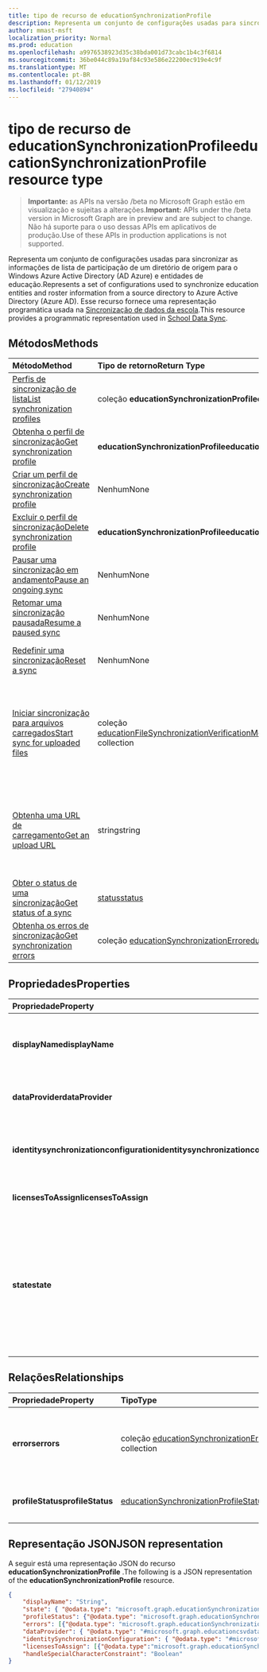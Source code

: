 ```yaml
---
title: tipo de recurso de educationSynchronizationProfile
description: Representa um conjunto de configurações usadas para sincronizar as informações de lista de participação de um diretório de origem para o Windows Azure Active Directory (AD Azure) e entidades de educação. Esse recurso fornece uma representação programática usada na sincronização de dados da escola.
author: mmast-msft
localization_priority: Normal
ms.prod: education
ms.openlocfilehash: a9976538923d35c38bda001d73cabc1b4c3f6814
ms.sourcegitcommit: 36be044c89a19af84c93e586e22200ec919e4c9f
ms.translationtype: MT
ms.contentlocale: pt-BR
ms.lasthandoff: 01/12/2019
ms.locfileid: "27940894"
---
```

# <a name="educationsynchronizationprofile-resource-type"></a><span data-ttu-id="dd8ab-104">tipo de recurso de educationSynchronizationProfile</span><span class="sxs-lookup"><span data-stu-id="dd8ab-104">educationSynchronizationProfile resource type</span></span>

> <span data-ttu-id="dd8ab-105">**Importante:** as APIs na versão /beta no Microsoft Graph estão em visualização e sujeitas a alterações.</span><span class="sxs-lookup"><span data-stu-id="dd8ab-105">**Important:** APIs under the /beta version in Microsoft Graph are in preview and are subject to change.</span></span> <span data-ttu-id="dd8ab-106">Não há suporte para o uso dessas APIs em aplicativos de produção.</span><span class="sxs-lookup"><span data-stu-id="dd8ab-106">Use of these APIs in production applications is not supported.</span></span>

<span data-ttu-id="dd8ab-107">Representa um conjunto de configurações usadas para sincronizar as informações de lista de participação de um diretório de origem para o Windows Azure Active Directory (AD Azure) e entidades de educação.</span><span class="sxs-lookup"><span data-stu-id="dd8ab-107">Represents a set of configurations used to synchronize education entities and roster information from a source directory to Azure Active Directory (Azure AD).</span></span> <span data-ttu-id="dd8ab-108">Esse recurso fornece uma representação programática usada na [Sincronização de dados da escola](https://sds.microsoft.com).</span><span class="sxs-lookup"><span data-stu-id="dd8ab-108">This resource provides a programmatic representation used in [School Data Sync](https://sds.microsoft.com).</span></span>

## <a name="methods"></a><span data-ttu-id="dd8ab-109">Métodos</span><span class="sxs-lookup"><span data-stu-id="dd8ab-109">Methods</span></span>

| <span data-ttu-id="dd8ab-110">Método</span><span class="sxs-lookup"><span data-stu-id="dd8ab-110">Method</span></span> | <span data-ttu-id="dd8ab-111">Tipo de retorno</span><span class="sxs-lookup"><span data-stu-id="dd8ab-111">Return Type</span></span> | <span data-ttu-id="dd8ab-112">Descrição</span><span class="sxs-lookup"><span data-stu-id="dd8ab-112">Description</span></span> |
|:-|:-|:-|
| [<span data-ttu-id="dd8ab-113">Perfis de sincronização de lista</span><span class="sxs-lookup"><span data-stu-id="dd8ab-113">List synchronization profiles</span></span>](../api/educationsynchronizationprofile-list.md) | <span data-ttu-id="dd8ab-114">coleção **educationSynchronizationProfile**</span><span class="sxs-lookup"><span data-stu-id="dd8ab-114">**educationSynchronizationProfile** collection</span></span> | <span data-ttu-id="dd8ab-115">Obtenha uma lista de todos os perfis de sincronização no inquilino.</span><span class="sxs-lookup"><span data-stu-id="dd8ab-115">Get a list of all the synchronization profiles in the tenant.</span></span> |
| [<span data-ttu-id="dd8ab-116">Obtenha o perfil de sincronização</span><span class="sxs-lookup"><span data-stu-id="dd8ab-116">Get synchronization profile</span></span>](../api/educationsynchronizationprofile-get.md) | <span data-ttu-id="dd8ab-117">**educationSynchronizationProfile**</span><span class="sxs-lookup"><span data-stu-id="dd8ab-117">**educationSynchronizationProfile**</span></span> | <span data-ttu-id="dd8ab-118">Recupere um perfil específico, dado o identificador do perfil.</span><span class="sxs-lookup"><span data-stu-id="dd8ab-118">Retrieve a specific profile given the profile identifier.</span></span> |
| [<span data-ttu-id="dd8ab-119">Criar um perfil de sincronização</span><span class="sxs-lookup"><span data-stu-id="dd8ab-119">Create synchronization profile</span></span>](../api/educationsynchronizationprofile-post.md) | <span data-ttu-id="dd8ab-120">Nenhum</span><span class="sxs-lookup"><span data-stu-id="dd8ab-120">None</span></span> | <span data-ttu-id="dd8ab-121">Crie um novo perfil de sincronização.</span><span class="sxs-lookup"><span data-stu-id="dd8ab-121">Create a new synchronization profile.</span></span> |
| [<span data-ttu-id="dd8ab-122">Excluir o perfil de sincronização</span><span class="sxs-lookup"><span data-stu-id="dd8ab-122">Delete synchronization profile</span></span>](../api/educationsynchronizationprofile-delete.md) | <span data-ttu-id="dd8ab-123">**educationSynchronizationProfile**</span><span class="sxs-lookup"><span data-stu-id="dd8ab-123">**educationSynchronizationProfile**</span></span> | <span data-ttu-id="dd8ab-124">Exclua um perfil específico, dado o identificador do perfil.</span><span class="sxs-lookup"><span data-stu-id="dd8ab-124">Delete a specific profile given the profile identifier.</span></span> |
| [<span data-ttu-id="dd8ab-125">Pausar uma sincronização em andamento</span><span class="sxs-lookup"><span data-stu-id="dd8ab-125">Pause an ongoing sync</span></span>](../api/educationsynchronizationprofile-pause.md) | <span data-ttu-id="dd8ab-126">Nenhum</span><span class="sxs-lookup"><span data-stu-id="dd8ab-126">None</span></span> | <span data-ttu-id="dd8ab-127">Pause uma sincronização em andamento.</span><span class="sxs-lookup"><span data-stu-id="dd8ab-127">Pause an ongoing synchronization.</span></span> |
| [<span data-ttu-id="dd8ab-128">Retomar uma sincronização pausada</span><span class="sxs-lookup"><span data-stu-id="dd8ab-128">Resume a paused sync</span></span>](../api/educationsynchronizationprofile-resume.md) | <span data-ttu-id="dd8ab-129">Nenhum</span><span class="sxs-lookup"><span data-stu-id="dd8ab-129">None</span></span> | <span data-ttu-id="dd8ab-130">Retome uma sincronização pausada.</span><span class="sxs-lookup"><span data-stu-id="dd8ab-130">Resume a paused synchronization.</span></span> |
| [<span data-ttu-id="dd8ab-131">Redefinir uma sincronização</span><span class="sxs-lookup"><span data-stu-id="dd8ab-131">Reset a sync</span></span>](../api/educationsynchronizationprofile-reset.md) | <span data-ttu-id="dd8ab-132">Nenhum</span><span class="sxs-lookup"><span data-stu-id="dd8ab-132">None</span></span> | <span data-ttu-id="dd8ab-133">Redefinir o estado do perfil e reinicie a sincronização.</span><span class="sxs-lookup"><span data-stu-id="dd8ab-133">Reset the state of the profile and restart synchronization.</span></span> |
| [<span data-ttu-id="dd8ab-134">Iniciar sincronização para arquivos carregados</span><span class="sxs-lookup"><span data-stu-id="dd8ab-134">Start sync for uploaded files</span></span>](../api/educationsynchronizationprofile-start.md) | <span data-ttu-id="dd8ab-135">coleção [educationFileSynchronizationVerificationMessage](educationfilesynchronizationverificationmessage.md)</span><span class="sxs-lookup"><span data-stu-id="dd8ab-135">[educationFileSynchronizationVerificationMessage](educationfilesynchronizationverificationmessage.md) collection</span></span>| <span data-ttu-id="dd8ab-136">Verifique se os arquivos de origem carregado e iniciar a sincronização.</span><span class="sxs-lookup"><span data-stu-id="dd8ab-136">Verify the uploaded source files and start synchronization.</span></span> <span data-ttu-id="dd8ab-137">Aplica-se somente quando o provedor de dados é [educationCsvDataProvider](educationcsvdataprovider.md).</span><span class="sxs-lookup"><span data-stu-id="dd8ab-137">Applies only when the data provider is [educationCsvDataProvider](educationcsvdataprovider.md).</span></span> |
| [<span data-ttu-id="dd8ab-138">Obtenha uma URL de carregamento</span><span class="sxs-lookup"><span data-stu-id="dd8ab-138">Get an upload URL</span></span>](../api/educationsynchronizationprofile-uploadurl.md) | <span data-ttu-id="dd8ab-139">string</span><span class="sxs-lookup"><span data-stu-id="dd8ab-139">string</span></span> | <span data-ttu-id="dd8ab-140">Retorne a URL temporários e para carregar arquivos de dados CSV.</span><span class="sxs-lookup"><span data-stu-id="dd8ab-140">Return the short-lived URL to upload CSV data files.</span></span> <span data-ttu-id="dd8ab-141">Aplica-se somente quando o provedor de dados é [educationCsvDataProvider](educationcsvdataprovider.md).</span><span class="sxs-lookup"><span data-stu-id="dd8ab-141">Applies only when the data provider is [educationCsvDataProvider](educationcsvdataprovider.md).</span></span> |
| [<span data-ttu-id="dd8ab-142">Obter o status de uma sincronização</span><span class="sxs-lookup"><span data-stu-id="dd8ab-142">Get status of a sync</span></span>](../api/educationsynchronizationprofilestatus-get.md) | [<span data-ttu-id="dd8ab-143">status</span><span class="sxs-lookup"><span data-stu-id="dd8ab-143">status</span></span>](educationsynchronizationprofilestatus.md) | <span data-ttu-id="dd8ab-144">Retorna o status de um perfil de sincronização específico.</span><span class="sxs-lookup"><span data-stu-id="dd8ab-144">Return the status of a specific synchronization profile.</span></span> |
| [<span data-ttu-id="dd8ab-145">Obtenha os erros de sincronização</span><span class="sxs-lookup"><span data-stu-id="dd8ab-145">Get synchronization errors</span></span>](../api/educationsynchronizationerrors-get.md) | <span data-ttu-id="dd8ab-146">coleção [educationSynchronizationError](educationsynchronizationerror.md)</span><span class="sxs-lookup"><span data-stu-id="dd8ab-146">[educationSynchronizationError](educationsynchronizationerror.md) collection</span></span>| <span data-ttu-id="dd8ab-147">Obtenha todos os erros gerados durante a sincronização.</span><span class="sxs-lookup"><span data-stu-id="dd8ab-147">Get all the errors generated during synchronization.</span></span> |

## <a name="properties"></a><span data-ttu-id="dd8ab-148">Propriedades</span><span class="sxs-lookup"><span data-stu-id="dd8ab-148">Properties</span></span>

| <span data-ttu-id="dd8ab-149">Propriedade</span><span class="sxs-lookup"><span data-stu-id="dd8ab-149">Property</span></span> | <span data-ttu-id="dd8ab-150">Tipo</span><span class="sxs-lookup"><span data-stu-id="dd8ab-150">Type</span></span> | <span data-ttu-id="dd8ab-151">Descrição</span><span class="sxs-lookup"><span data-stu-id="dd8ab-151">Description</span></span> |
|:-|:-|:-|
| <span data-ttu-id="dd8ab-152">**displayName**</span><span class="sxs-lookup"><span data-stu-id="dd8ab-152">**displayName**</span></span> | <span data-ttu-id="dd8ab-153">string</span><span class="sxs-lookup"><span data-stu-id="dd8ab-153">string</span></span> |  <span data-ttu-id="dd8ab-154">Nome do perfil de configuração para sincronização de identidades.</span><span class="sxs-lookup"><span data-stu-id="dd8ab-154">Name of the configuration profile for syncing identities.</span></span>         |
| <span data-ttu-id="dd8ab-155">**dataProvider**</span><span class="sxs-lookup"><span data-stu-id="dd8ab-155">**dataProvider**</span></span> | [<span data-ttu-id="dd8ab-156">educationSynchronizationDataProvider</span><span class="sxs-lookup"><span data-stu-id="dd8ab-156">educationSynchronizationDataProvider</span></span>](educationsynchronizationdataprovider.md) |  <span data-ttu-id="dd8ab-157">O provedor de dados usado para o perfil.</span><span class="sxs-lookup"><span data-stu-id="dd8ab-157">The data provider used for the profile.</span></span>         |
| <span data-ttu-id="dd8ab-158">**identitysynchronizationconfiguration**</span><span class="sxs-lookup"><span data-stu-id="dd8ab-158">**identitysynchronizationconfiguration**</span></span> | [<span data-ttu-id="dd8ab-159">educationIdentitySynchronizationConfiguration</span><span class="sxs-lookup"><span data-stu-id="dd8ab-159">educationIdentitySynchronizationConfiguration</span></span>](educationidentitysynchronizationconfiguration.md) | <span data-ttu-id="dd8ab-160">Configuração de [criação](educationidentitycreationconfiguration.md) ou [correspondentes](educationidentitymatchingconfiguration.md) da identidade.</span><span class="sxs-lookup"><span data-stu-id="dd8ab-160">Identity [creation](educationidentitycreationconfiguration.md) or [matching](educationidentitymatchingconfiguration.md) configuration .</span></span>        |
| <span data-ttu-id="dd8ab-161">**licensesToAssign**</span><span class="sxs-lookup"><span data-stu-id="dd8ab-161">**licensesToAssign**</span></span> | <span data-ttu-id="dd8ab-162">coleção [educationSynchronizationLicenseAssignment](educationsynchronizationlicenseassignment.md)</span><span class="sxs-lookup"><span data-stu-id="dd8ab-162">[educationSynchronizationLicenseAssignment](educationsynchronizationlicenseassignment.md) collection</span></span>|  <span data-ttu-id="dd8ab-163">Configuração de licença.</span><span class="sxs-lookup"><span data-stu-id="dd8ab-163">License setup configuration.</span></span>        |
| <span data-ttu-id="dd8ab-164">**state**</span><span class="sxs-lookup"><span data-stu-id="dd8ab-164">**state**</span></span> | <span data-ttu-id="dd8ab-165">string</span><span class="sxs-lookup"><span data-stu-id="dd8ab-165">string</span></span> |  <span data-ttu-id="dd8ab-166">O estado do perfil.</span><span class="sxs-lookup"><span data-stu-id="dd8ab-166">The state of the profile.</span></span> <span data-ttu-id="dd8ab-167">Os valores possíveis são: `provisioning`, `provisioned`, `provisioningFailed`, `deleting`, `deletionFailed`.</span><span class="sxs-lookup"><span data-stu-id="dd8ab-167">Possible values are: `provisioning`, `provisioned`, `provisioningFailed`, `deleting`, `deletionFailed`.</span></span>          |

## <a name="relationships"></a><span data-ttu-id="dd8ab-168">Relações</span><span class="sxs-lookup"><span data-stu-id="dd8ab-168">Relationships</span></span>

| <span data-ttu-id="dd8ab-169">Propriedade</span><span class="sxs-lookup"><span data-stu-id="dd8ab-169">Property</span></span> | <span data-ttu-id="dd8ab-170">Tipo</span><span class="sxs-lookup"><span data-stu-id="dd8ab-170">Type</span></span> | <span data-ttu-id="dd8ab-171">Descrição</span><span class="sxs-lookup"><span data-stu-id="dd8ab-171">Description</span></span> |
|:-|:-|:-|
| <span data-ttu-id="dd8ab-172">**errors**</span><span class="sxs-lookup"><span data-stu-id="dd8ab-172">**errors**</span></span> | <span data-ttu-id="dd8ab-173">coleção [educationSynchronizationError](educationsynchronizationerror.md)</span><span class="sxs-lookup"><span data-stu-id="dd8ab-173">[educationSynchronizationError](educationsynchronizationerror.md) collection</span></span>| <span data-ttu-id="dd8ab-174">Todos os erros associados a esse perfil de sincronização.</span><span class="sxs-lookup"><span data-stu-id="dd8ab-174">All errors associated with this synchronization profile.</span></span> |
| <span data-ttu-id="dd8ab-175">**profileStatus**</span><span class="sxs-lookup"><span data-stu-id="dd8ab-175">**profileStatus**</span></span> | [<span data-ttu-id="dd8ab-176">educationSynchronizationProfileStatus</span><span class="sxs-lookup"><span data-stu-id="dd8ab-176">educationSynchronizationProfileStatus</span></span>](educationsynchronizationprofilestatus.md) | <span data-ttu-id="dd8ab-177">O status da sincronização.</span><span class="sxs-lookup"><span data-stu-id="dd8ab-177">The synchronization status.</span></span> |

## <a name="json-representation"></a><span data-ttu-id="dd8ab-178">Representação JSON</span><span class="sxs-lookup"><span data-stu-id="dd8ab-178">JSON representation</span></span>
<span data-ttu-id="dd8ab-179">A seguir está uma representação JSON do recurso **educationSynchronizationProfile** .</span><span class="sxs-lookup"><span data-stu-id="dd8ab-179">The following is a JSON representation of the **educationSynchronizationProfile** resource.</span></span>

<!-- {
  "blockType": "resource",
  "optionalProperties": [

  ],
  "@odata.type": "#microsoft.graph.educationSynchronizationProfile"
}-->

```json
{
    "displayName": "String",
    "state": { "@odata.type": "microsoft.graph.educationSynchronizationProfileState" },
    "profileStatus": {"@odata.type": "microsoft.graph.educationSynchronizationProfileStatus"},
    "errors": [{"@odata.type": "microsoft.graph.educationSynchronizationProfileStatus" }],
    "dataProvider": { "@odata.type": "#microsoft.graph.educationcsvdataprovider" },
    "identitySynchronizationConfiguration": { "@odata.type": "#microsoft.graph.educationIdentitySynchronizationConfiguration" },
    "licensesToAssign": [{"@odata.type":"microsoft.graph.educationSynchronizationLicenseAssignment"}],
    "handleSpecialCharacterConstraint": "Boolean"
}
```
